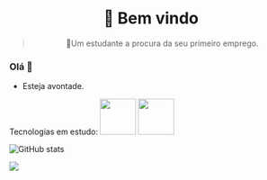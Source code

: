 <h1 align="center">
   👀 Bem vindo
</h1><blockquote><p align="center">🚀Um estudante a procura da seu primeiro emprego.</p></blockquote>



### Olá 👋
- Esteja avontade.


Tecnologias em estudo:
 <img src="https://www.shareicon.net/data/512x512/2015/09/11/99371_javascript_512x512.png" width="64" height="64">
 <img src="https://upload.wikimedia.org/wikipedia/commons/thumb/a/a7/React-icon.svg/640px-React-icon.svg.png" width="64" height="64">


![GitHub stats](https://github-readme-stats.vercel.app/api?username=Withene&show_icons=true) 

[<img src="https://img.shields.io/badge/linkedin-%230077B5.svg?&style=for-the-badge&logo=linkedin&logoColor=white"/>](https://www.linkedin.com/in/withene-costa/) 





